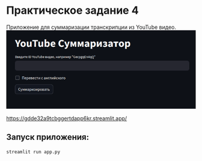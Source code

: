 # Практическое задание 4
Приложение для суммаризации транскрипции из YouTube видео.
![Alt text](images/app.png)

https://gdde32a9tcbggertdapp6kr.streamlit.app/

## Запуск приложения:
```
streamlit run app.py
```
